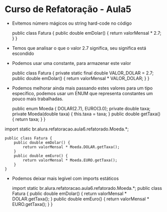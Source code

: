 Curso de Refatoração - Aula5
========================

* Evitemos número mágicos ou string hard-code no código

	public class Fatura {
		public double emDolar() {
			return valorMensal * 2.7;
		}
	}
	
* Temos que analisar o que o valor 2.7 significa, seu significa está escondido
* Podemos usar uma constante, para armazenar este valor

	public class Fatura {
		private static final double VALOR_DOLAR = 2.7;
		public double emDolar() {
			return valorMensal * VALOR_DOLAR;
		}
	}
	
* Podemos melhorar ainda mais passando estes valores para um tipo específico, podemos usar um ENUM
que representa constantes um pouco mais trabalhadas.

	public enum Moeda {
		DOLAR(2.7),
		EURO(3.0);
		private double taxa;
		private Moeda(double taxa) {
			this.taxa = taxa;
		}
		public double getTaxa() {
			return taxa;
		}
	}
	
import static br.alura.refatoracao.aula6.refatorado.Moeda.*;

	public class Fatura {
		public double emDolar() {
			return valorMensal * Moeda.DOLAR.getTaxa();
		}
		public double emEuro() {
			return valorMensal * Moeda.EURO.getTaxa();
		}
	}

* Podemos deixar mais legível com imports estáticos

	import static br.alura.refatoracao.aula6.refatorado.Moeda.*;
	public class Fatura {
		public double emDolar() {
			return valorMensal * DOLAR.getTaxa();
		}
		public double emEuro() {
			return valorMensal * EURO.getTaxa();
		}
	}